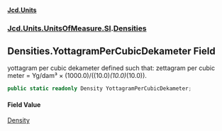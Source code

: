 #### [Jcd.Units](index 'index')
### [Jcd.Units.UnitsOfMeasure.SI](Jcd.Units.UnitsOfMeasure.SI 'Jcd.Units.UnitsOfMeasure.SI').[Densities](Densities 'Jcd.Units.UnitsOfMeasure.SI.Densities')

## Densities.YottagramPerCubicDekameter Field

yottagram per cubic dekameter defined such that: zettagram per cubic meter = Yg/dam³ ×
(1000.0)/((10.0)*(10.0)*(10.0)).

```csharp
public static readonly Density YottagramPerCubicDekameter;
```

#### Field Value
[Density](Density 'Jcd.Units.UnitTypes.Density')
